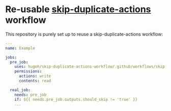 # Re-usable [skip-duplicate-actions](https://github.com/marketplace/actions/skip-duplicate-actions) workflow

This repository is purely set up to reuse a skip-duplicate-actions workflow:

```yaml
---
name: Example

jobs:
  pre_job:
    uses: hugoh/skip-duplicate-actions-workflow/.github/workflows/skip-duplicate-actions.yml@master
    permissions:
      actions: write
      contents: read

  real_job:
    needs: pre_job
    if: ${{ needs.pre_job.outputs.should_skip != 'true' }}
    ...
```
